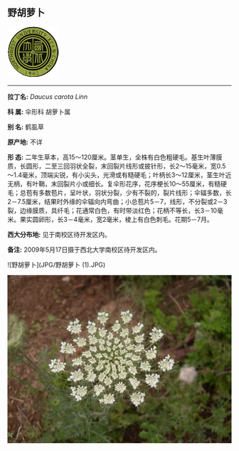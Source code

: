 ## 野胡萝卜

![西北大学校园网络植物志](JPG/nwu.gif)

---

**拉丁名:**  _Daucus carota Linn_

**科 属:** 伞形科 胡萝卜属

**别 名:** 鹤虱草

**原产地:** 不详

**形  态:** 二年生草本，高15～120厘米。茎单生，全株有白色粗硬毛。基生叶薄膜质，长圆形，二至三回羽状全裂，末回裂片线形或披针形，长2～15毫米，宽0.5～1.4毫米，顶端尖锐，有小尖头，光滑或有糙硬毛；叶柄长3～12厘米，茎生叶近无柄，有叶鞘，末回裂片小或细长。复伞形花序，花序梗长10～55厘米，有糙硬毛；总苞有多数苞片，呈叶状，羽状分裂，少有不裂的，裂片线形；伞辐多数，长2－7.5厘米，结果时外缘的伞辐向内弯曲；小总苞片5－7，线形，不分裂或2－3裂，边缘膜质，具纤毛；花通常白色，有时带淡红色；花柄不等长，长3－10毫米。果实圆卵形，长3－4毫米，宽2毫米，棱上有白色刺毛。花期5－7月。

**西大分布地:** 见于南校区待开发区内。

**备注:** 2009年5月17日摄于西北大学南校区待开发区内。

![野胡萝卜](JPG/野胡萝卜 (1).JPG) 

![野胡萝卜](JPG/野胡萝卜.JPG) 

